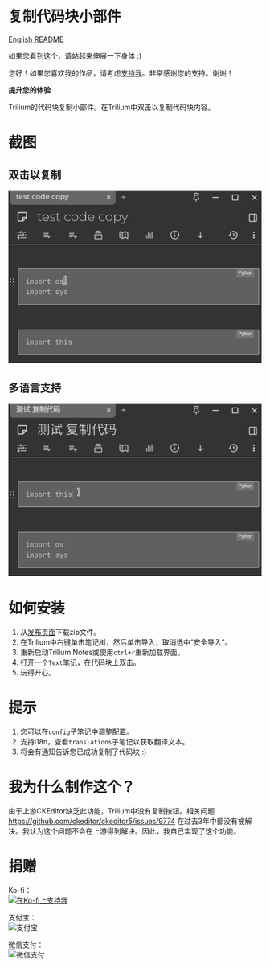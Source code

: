 # 复制代码块小部件

[English README](README.md)

如果您看到这个，请站起来伸展一下身体 :)

您好！如果您喜欢我的作品，请考虑[支持我](#捐赠)。非常感谢您的支持。谢谢！

**提升您的体验**

Trilium的代码块复制小部件。在Trilium中双击以复制代码块内容。

# 截图

## 双击以复制

![整体外观](docs/copy1.gif)

## 多语言支持

![整体外观](docs/copy2.gif)

# 如何安装

1. 从[发布页面](https://github.com/Nriver/copy-code-block-widget/releases)下载zip文件。
2. 在Trilium中右键单击笔记树，然后单击导入，取消选中“安全导入”。
3. 重新启动Trilium Notes或使用`ctrl+r`重新加载界面。
4. 打开一个`Text`笔记，在代码块上双击。
5. 玩得开心。

# 提示

1. 您可以在`config`子笔记中调整配置。
2. 支持i18n，查看`translations`子笔记以获取翻译文本。
3. 将会有通知告诉您已成功复制了代码块 :)

# 我为什么制作这个？

由于上游CKEditor缺乏此功能，Trilium中没有复制按钮。相关问题 https://github.com/ckeditor/ckeditor5/issues/9774 在过去3年中都没有被解决。我认为这个问题不会在上游得到解决。因此，我自己实现了这个功能。

# 捐赠

Ko-fi：  
[![在Ko-fi上支持我](https://ko-fi.com/img/githubbutton_sm.svg)](https://ko-fi.com/nriver)

支付宝：  
![支付宝](https://github.com/Nriver/trilium-translation/raw/main/docs/alipay.png)

微信支付：  
![微信支付](https://github.com/Nriver/trilium-translation/raw/main/docs/wechat_pay.png)
